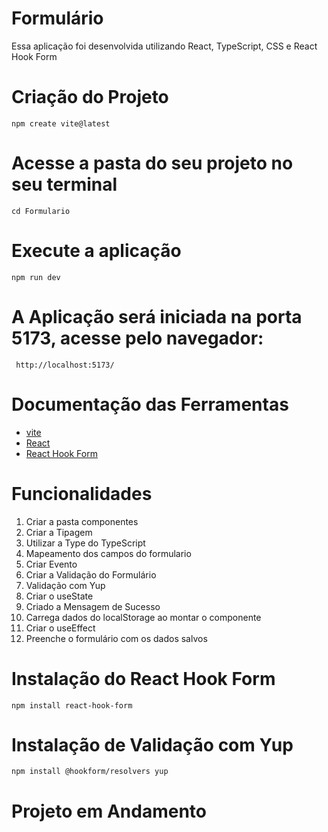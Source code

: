 
# Formulário

Essa aplicação foi desenvolvida utilizando React, TypeScript, CSS e  React Hook Form 

# Criação do Projeto
    npm create vite@latest 

# Acesse a pasta do seu projeto no seu terminal      

    cd Formulario

# Execute a aplicação
    npm run dev

# A Aplicação será iniciada na porta 5173, acesse pelo navegador:
     http://localhost:5173/          

# Documentação das Ferramentas
   - [vite](https://vitejs.dev/)
   - [React](https://react.dev/)
   - [React Hook Form](https://www.react-hook-form.com/)
  
   

# Funcionalidades
1. Criar a pasta componentes
2. Criar a Tipagem
3. Utilizar a Type do TypeScript
4. Mapeamento dos campos do formulario
5. Criar Evento
6. Criar a Validação do Formulário
7. Validação com Yup
8. Criar o useState
9. Criado a Mensagem de Sucesso
10. Carrega dados do localStorage ao montar o componente
11. Criar o useEffect
12. Preenche o formulário com os dados salvos


# Instalação do React Hook Form
    npm install react-hook-form

 # Instalação de Validação com Yup
    npm install @hookform/resolvers yup 

# Projeto em Andamento